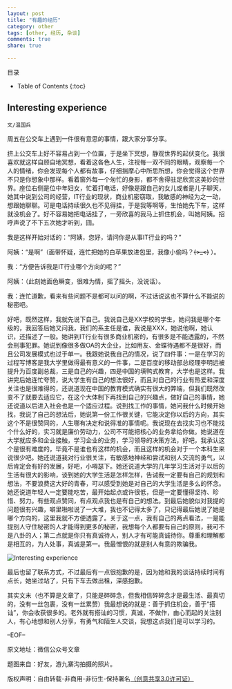 ```yaml
---
layout: post
title: "有趣的经历"
category: other
tags: [other, 经历, 杂谈]
comments: true
share: true

---
```



目录

* Table of Contents
{:toc}

## Interesting experience ##

`文/温国兵`

周五在公交车上遇到一件很有意思的事情，跟大家分享分享。

挤上公交车上好不容易占到一个位置，于是坐下冥想，静观世界的起伏变化。我很喜欢就这样自顾自地冥想，看着这各色人生，注视每一双不同的眼睛，观察每一个人的情绪，你会发现每个人都有故事，仔细揣摩心中所思所想，你会觉得这个世界不只是你想象中那样。看着窗外每一个匆忙的身影，都不舍得驻足欣赏这美妙的世界。座位右侧是位中年妇女，忙着打电话，好像是跟自己的女儿或者是儿子聊天，她其中说到公司的经营，IT行业的现状，商业机密窃取，我敏感的神经为之一动，想跟她聊聊。可是电话持续很久也不见得挂，于是我等啊等，生怕她先下车，这样就没机会了。好不容易她把电话挂了，一旁欣喜的我马上抓住机会，叫她阿姨。招呼声说了不下五次她才听到，囧。

我是这样开始对话的：“阿姨，您好，请问你是从事IT行业的吗？”

阿姨：“是啊”（面带怀疑，连忙把她的白苹果放进包里，我像小偷吗？~~~~(>_<)~~~~ ）。

我：“方便告诉我是IT行业哪个方向的呢？”

阿姨：（此刻她面色瞬变，很难为情，摇了摇头，没说话）。

我：连忙道歉，看来有些问题不是都可以问的啊，不过话说这也不算什么不能说的秘密吧。

好吧，既然这样，我就先说下自己。我说自己是XX学校的学生，她问我是哪个年级的，我回答后她又问我，我们的系主任是谁，我说是XXX，她说他啊，她认识，还描述了一般。她讲到IT行业有很多商业机密的，有很多是不能透露的，不然会刑事犯罪。她说到像很多做OA的大企业，比如用友、金蝶待遇都不是很好，而且公司发展模式也过于单一。我跟她说我自己的情况，说了四件事：一是在学习的过程写博客是我大学里做得最有意义的一件事，二是百度的移动部总经理李明远被提升为百度副总裁，三是自己的兴趣，四是中国的填鸭式教育，大学也是这样。我讲完后她连忙夸赞，说大学生有自己的想法很好，而且对自己的行业有热爱和深度关注也是很难得的，还说道现在中国的教育模式确实有很大的弊端，但我们既然改变不了就要去适应它，在这个大体制下再找到自己的兴趣点，做好自己的事情，她还说道以后进入社会也是一个适应过程。说到找工作的事情，她问我什么时候开始找，我说了自己的想法后，她说第一份工作很关键，它能决定你以后的方向，其实这个不是很赞同的，人生哪有决定和说得准的事情呢。我说现在去找实习也不能找个什么好的，实习就是廉价劳动力，公司不可能把核心的业务拿给你做。她说道在大学就应多和企业接触，学习企业的业务，学习领导的决策方法，好吧，我承认这个是很有难度的，毕竟不是谁也有这样的机会，而且这样的机会对于一个本科生来说很少吧。她还说道我对行业很关注，有敏感地神经和尝试和别人交流的勇气，以后肯定会有好的发展，好吧，小嘚瑟下。她还说道大学的几年学习生活对于以后的生活有很大的影响，谈到她的大学生活是怎样怎样，告诫我一定要有自己的规划和想法，不要浪费这大好的青春，可以感受到她是对自己的大学生活是多么的怀念。她还说道年轻人一定要能吃苦，最开始起点或许很低，但是一定要懂得坚持、珍惜、努力。有些观点赞同，有点观点我也是有自己的想法。到最后她貌似对我提的问题很有兴趣，噼里啪啦说了一大堆，我也不记得太多了，只记得最后她说了她是哪个方向的，这里我就不方便透露了。关于这一点，我有自己的两点看法，一是能提别人守住秘密的人才能得到更多的秘密，我想每个人都要有自己的原则，我可不是八卦的人；第二点就是你只有真诚待人，别人才有可能真诚待你。尊重和理解都是相互的，为人处事，真诚是第一。我最憎恨的就是别人有意的欺骗我。

![Interesting experience](http://i.imgur.com/uUlfUw4.jpg)
 
最后也留了联系方式，不过最后有一点很抱歉的是，因为她和我的谈话持续时间有点长，她坐过站了，只有下车去做出租，深感抱歉。

其实文末（也不算是文章了，只能是碎碎念，但我相信碎碎念才是最生活、最真切的，没有一丝包裹，没有一丝累赘）我最想说的就是：善于抓住机会，善于“搭讪”，你会收获很多的。老外就有搭讪的习惯，真诚，不做作，由心而起的关注别人，有心地想和别人分享，有勇气和陌生人交谈，我想这点我们是可以学习的。

–EOF–

原文地址：微信公众号文章

题图来自：好友，游九寨沟拍摄的照片。

版权声明：自由转载-非商用-非衍生-保持署名<a href="http://creativecommons.org/licenses/by-nc-nd/3.0/deed.zh" target="_blank">（创意共享3.0许可证）</a>

